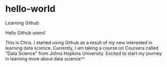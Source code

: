 # hello-world
Learning Github

Hello Github users!

This is Chris. I started using Github as a result of my new interested in learning data science. Currently, I am taking a course on Coursera called "Data Science" from Johns Hopkins University. Excited to start my journey in learning more about data science^^
